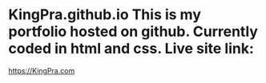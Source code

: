 # KingPra.github.io This is my portfolio hosted on github. Currently coded in html and css. Live site link:
https://KingPra.com 
